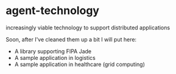 # agent-technology
increasingly viable technology to support distributed applications

Soon, after I've cleaned them up a bit I will put here:

- A library supporting FIPA Jade
- A sample application in logistics
- A sample application in healthcare (grid computing)
